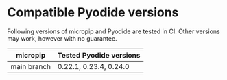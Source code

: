 # Compatible Pyodide versions

Following versions of micropip and Pyodide are tested in CI.
Other versions may work, however with no guarantee.

| micropip    | Tested Pyodide versions |
| ----------- | ----------------------- |
| main branch | 0.22.1, 0.23.4, 0.24.0  |
